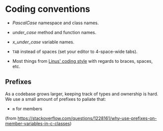 # Coding conventions

- *PascalCase* namespace and class names.
- *under_case* method and function names.
- *x_under_case* variable names.

- `TAB` instead of spaces (set your editor to 4-space-wide tabs).
- Most things from [Linus' coding style](https://www.kernel.org/doc/html/v4.10/process/coding-style.html) with regards to braces, spaces, etc.


## Prefixes

As a codebase grows larger, keeping track of types and ownership is hard. We use a small amount of prefixes to paliate that:

- `m` for members

(from https://stackoverflow.com/questions/1228161/why-use-prefixes-on-member-variables-in-c-classes)

